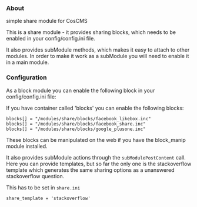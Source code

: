 ### About

simple share module for CosCMS

This is a share module - it provides sharing blocks, which needs to be enabled 
in your config/config.ini file. 

It also provides subModule methods, which makes it easy to attach to other 
modules. In order to make it work as a subModule you will need to enable it
in a main module. 

### Configuration

As a block module you can enable the following block in your config/config.ini
file: 

If you have container called 'blocks' you can enable the following blocks: 

    blocks[] = "/modules/share/blocks/facebook_likebox.inc"
    blocks[] = "/modules/share/blocks/facebook_share.inc"
    blocks[] = "/modules/share/blocks/google_plusone.inc"

These blocks can be manipulated on the web if you have the block_manip module 
installed. 

It also provides subModule actions through the `subModulePostContent` call. 
Here you can provide templates, but so far the only one is the stackoverflow
template which generates the same sharing options as a unanswered 
stackoverflow question. 

This has to be set in `share.ini` 

    share_template = 'stackoverflow'